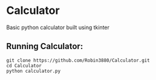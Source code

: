 # Calculator

Basic python calculator built using tkinter 

## Running Calculator:
```
git clone https://github.com/Robin3880/Calculator.git
cd Calculator
python calculator.py
```
